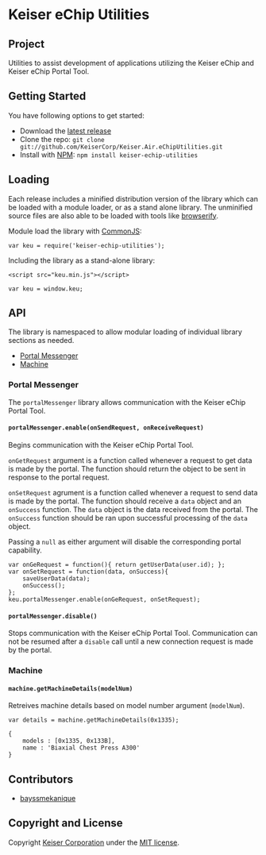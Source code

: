 Keiser eChip Utilities
========================

## Project
Utilities to assist development of applications utilizing the Keiser eChip and Keiser eChip Portal Tool.


## Getting Started

You have following options to get started:

- Download the [latest release](https://github.com/KeiserCorp/Keiser.Air.eChipUtilities/releases/latest)
- Clone the repo: `git clone git://github.com/KeiserCorp/Keiser.Air.eChipUtilities.git`
- Install with [NPM](https://www.npmjs.com/): `npm install keiser-echip-utilities`


## Loading

Each release includes a minified distribution version of the library which can be loaded with a module loader, or as a stand alone library.  The unminified source files are also able to be loaded with tools like [browserify](http://browserify.org/).

Module load the library with [CommonJS](http://www.commonjs.org/):
```
var keu = require('keiser-echip-utilities');
```

Including the library as a stand-alone library:
```
<script src="keu.min.js"></script>
```
```
var keu = window.keu;
```


## API

The library is namespaced to allow modular loading of individual library sections as needed.

- [Portal Messenger](#portal-messenger)
- [Machine](#machine)

### Portal Messenger

The `portalMessenger` library allows communication with the Keiser eChip Portal Tool.

#### `portalMessenger.enable(onSendRequest, onReceiveRequest)`
Begins communication with the Keiser eChip Portal Tool.

`onGetRequest` argument is a function called whenever a request to get data is made by the portal.  The function should return the object to be sent in response to the portal request.

`onSetRequest` agrument is a function called whenever a request to send data is made by the portal.  The function should receive a `data` object and an `onSuccess` function.  The `data` object is the data received from the portal.  The `onSuccess` function should be ran upon successful processing of the `data` object.

Passing a `null` as either argument will disable the corresponding portal capability.

```
var onGeRequest = function(){ return getUserData(user.id); };
var onSetRequest = function(data, onSuccess){
	saveUserData(data);
    onSuccess();
};
keu.portalMessenger.enable(onGeRequest, onSetRequest);
```

#### `portalMessenger.disable()`
Stops communication with the Keiser eChip Portal Tool.  Communication can not be resumed after a `disable` call until a new connection request is made by the portal.

### Machine

#### `machine.getMachineDetails(modelNum)`
Retreives machine details based on model number argument (`modelNum`).

```
var details = machine.getMachineDetails(0x1335);
```
```
{
    models : [0x1335, 0x133B],
    name : 'Biaxial Chest Press A300'
}
```


## Contributors

* [bayssmekanique](https://github.com/bayssmekanique)


## Copyright and License

Copyright [Keiser Corporation](http://keiser.com/) under the [MIT license](LICENSE.md).